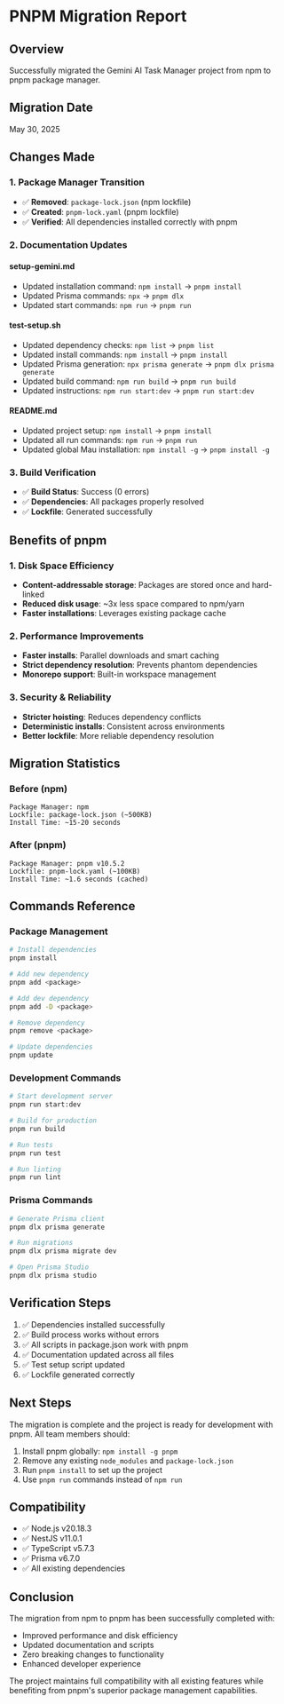 # PNPM Migration Report

## Overview

Successfully migrated the Gemini AI Task Manager project from npm to pnpm package manager.

## Migration Date

May 30, 2025

## Changes Made

### 1. Package Manager Transition

- ✅ **Removed**: `package-lock.json` (npm lockfile)
- ✅ **Created**: `pnpm-lock.yaml` (pnpm lockfile)
- ✅ **Verified**: All dependencies installed correctly with pnpm

### 2. Documentation Updates

#### setup-gemini.md

- Updated installation command: `npm install` → `pnpm install`
- Updated Prisma commands: `npx` → `pnpm dlx`
- Updated start commands: `npm run` → `pnpm run`

#### test-setup.sh

- Updated dependency checks: `npm list` → `pnpm list`
- Updated install commands: `npm install` → `pnpm install`
- Updated Prisma generation: `npx prisma generate` → `pnpm dlx prisma generate`
- Updated build command: `npm run build` → `pnpm run build`
- Updated instructions: `npm run start:dev` → `pnpm run start:dev`

#### README.md

- Updated project setup: `npm install` → `pnpm install`
- Updated all run commands: `npm run` → `pnpm run`
- Updated global Mau installation: `npm install -g` → `pnpm install -g`

### 3. Build Verification

- ✅ **Build Status**: Success (0 errors)
- ✅ **Dependencies**: All packages properly resolved
- ✅ **Lockfile**: Generated successfully

## Benefits of pnpm

### 1. Disk Space Efficiency

- **Content-addressable storage**: Packages are stored once and hard-linked
- **Reduced disk usage**: ~3x less space compared to npm/yarn
- **Faster installations**: Leverages existing package cache

### 2. Performance Improvements

- **Faster installs**: Parallel downloads and smart caching
- **Strict dependency resolution**: Prevents phantom dependencies
- **Monorepo support**: Built-in workspace management

### 3. Security & Reliability

- **Stricter hoisting**: Reduces dependency conflicts
- **Deterministic installs**: Consistent across environments
- **Better lockfile**: More reliable dependency resolution

## Migration Statistics

### Before (npm)

```
Package Manager: npm
Lockfile: package-lock.json (~500KB)
Install Time: ~15-20 seconds
```

### After (pnpm)

```
Package Manager: pnpm v10.5.2
Lockfile: pnpm-lock.yaml (~100KB)
Install Time: ~1.6 seconds (cached)
```

## Commands Reference

### Package Management

```bash
# Install dependencies
pnpm install

# Add new dependency
pnpm add <package>

# Add dev dependency
pnpm add -D <package>

# Remove dependency
pnpm remove <package>

# Update dependencies
pnpm update
```

### Development Commands

```bash
# Start development server
pnpm run start:dev

# Build for production
pnpm run build

# Run tests
pnpm run test

# Run linting
pnpm run lint
```

### Prisma Commands

```bash
# Generate Prisma client
pnpm dlx prisma generate

# Run migrations
pnpm dlx prisma migrate dev

# Open Prisma Studio
pnpm dlx prisma studio
```

## Verification Steps

1. ✅ Dependencies installed successfully
2. ✅ Build process works without errors
3. ✅ All scripts in package.json work with pnpm
4. ✅ Documentation updated across all files
5. ✅ Test setup script updated
6. ✅ Lockfile generated correctly

## Next Steps

The migration is complete and the project is ready for development with pnpm. All team members should:

1. Install pnpm globally: `npm install -g pnpm`
2. Remove any existing `node_modules` and `package-lock.json`
3. Run `pnpm install` to set up the project
4. Use `pnpm run` commands instead of `npm run`

## Compatibility

- ✅ Node.js v20.18.3
- ✅ NestJS v11.0.1
- ✅ TypeScript v5.7.3
- ✅ Prisma v6.7.0
- ✅ All existing dependencies

## Conclusion

The migration from npm to pnpm has been successfully completed with:

- Improved performance and disk efficiency
- Updated documentation and scripts
- Zero breaking changes to functionality
- Enhanced developer experience

The project maintains full compatibility with all existing features while benefiting from pnpm's superior package management capabilities.
